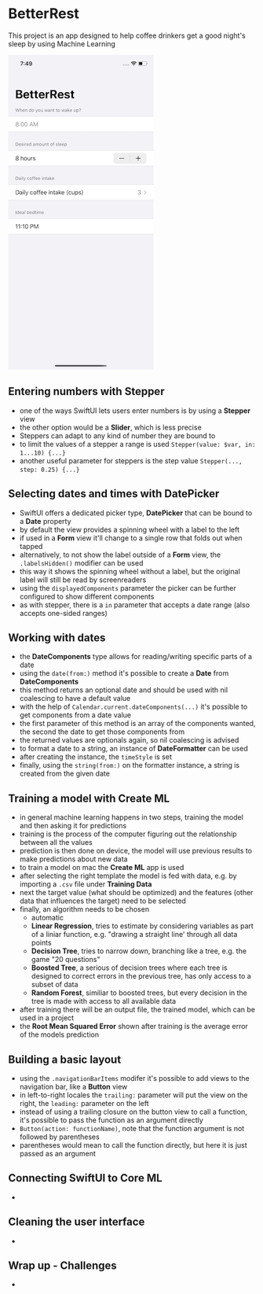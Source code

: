 # BetterRest
This project is an app designed to help coffee drinkers get a good night's sleep by using Machine Learning

![App screenshot](BetterRest.png)


## Entering numbers with Stepper
- one of the ways SwiftUI lets users enter numbers is by using a **Stepper** view
- the other option would be a __Slider__, which is less precise
- Steppers can adapt to any kind of number they are bound to
- to limit the values of a stepper a range is used `Stepper(value: $var, in: 1...10) {...}`
- another useful parameter for steppers is the step value `Stepper(..., step: 0.25) {...}`

## Selecting dates and times with DatePicker
- SwiftUI offers a dedicated picker type, **DatePicker** that can be bound to a **Date** property
- by default the view provides a spinning wheel with a label to the left
- if used in a __Form__ view it'll change to a single row that folds out when tapped
- alternatively, to not show the label outside of a __Form__ view, the `.labelsHidden()` modifier can be used
- this way it shows the spinning wheel without a label, but the original label will still be read by screenreaders
- using the `displayedComponents` parameter the picker can be further configured to show different components
- as with stepper, there is a `in` parameter that accepts a date range (also accepts one-sided ranges)

## Working with dates
- the **DateComponents** type allows for reading/writing specific parts of a date
- using the `date(from:)` method it's possible to create a __Date__ from __DateComponents__
- this method returns an optional date and should be used with nil coalescing to have a default value
- with the help of `Calendar.current.dateComponents(...)` it's possible to get components from a date value
- the first parameter of this method is an array of the components wanted, the second the date to get those components from
- the returned values are optionals again, so nil coalescing is advised
- to format a date to a string,  an instance of **DateFormatter** can be used
- after creating the instance, the `timeStyle` is set
- finally, using the `string(from:)` on the formatter instance, a string is created from the given date 

## Training a model with Create ML
- in general machine learning happens in two steps, training the model and then asking it for predictions
- training is the process of the computer figuring out the relationship between all the values
- prediction is then done on device, the model will use previous results to make predictions about new data
- to train a model on mac the **Create ML** app is used
- after selecting the right template the model is fed with data, e.g. by importing a `.csv` file under __Training Data__
- next the target value (what should be optimized) and the features (other data that influences the target) need to be selected
- finally, an algorithm needs to be chosen
  - automatic
  - **Linear Regression**, tries to estimate by considering variables as part of a liniar function, e.g. "drawing a straight line' through all data points
  - **Decision Tree**, tries to narrow down, branching like a tree, e.g. the game "20 questions"
  - **Boosted Tree**, a serious of decision trees where each tree is designed to correct errors in the previous tree, has only access to a subset of data
  - **Random Forest**, similiar to boosted trees, but every decision in the tree is made with access to all available data
- after training there will be an output file, the trained model, which can be used in a project
- the **Root Mean Squared Error** shown after training is the average error of the models prediction

## Building a basic layout
- using the `.navigationBarItems` modifer it's possible to add views to the navigation bar, like a **Button** view
- in left-to-right locales the `trailing:` parameter will put the view on the right, the `leading:` parameter on the left
- instead of using a trailing closure on the button view to call a function, it's possible to pass the function as an argument directly
- `Button(action: functionName)`, note that the function argument is not followed by parentheses
- parentheses would mean to call the function directly, but here it is just passed as an argument

## Connecting SwiftUI to Core ML
- 

## Cleaning the user interface
- 

## Wrap up - Challenges
- 
